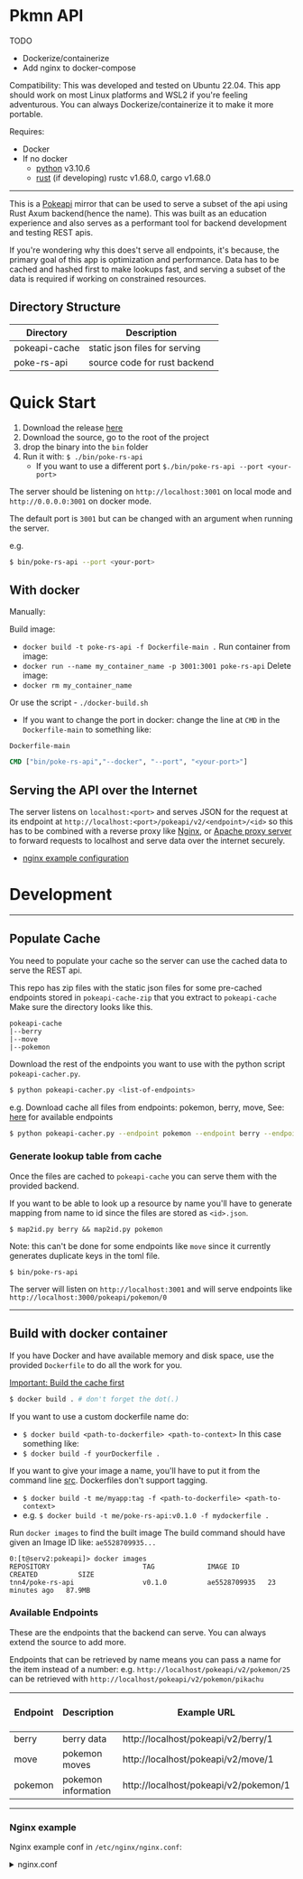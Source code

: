 # Pkmn API

TODO
- Dockerize/containerize
- Add nginx to docker-compose

Compatibility: This was developed and tested on Ubuntu 22.04. This app should work on most Linux platforms and WSL2 if you're feeling adventurous. 
You can always Dockerize/containerize it to make it more portable.

Requires:
- Docker
- If no docker
    - [python](https://www.python.org/downloads/) v3.10.6
    - [rust](https://www.rust-lang.org/tools/install) (if developing) rustc v1.68.0, cargo v1.68.0

---

This is a [Pokeapi](https://pokeapi.co/) mirror that can be used to serve a subset of the api using Rust Axum backend(hence the name). This was built as an education experience and also serves as a performant tool for backend development and testing REST apis. 

If you're wondering why this does't serve all endpoints, it's because, the primary goal of this app is optimization and performance. Data has to be cached and hashed first to make lookups fast, and serving a subset of the data is required if working on constrained resources.

## Directory Structure
Directory | Description
|---|---
|pokeapi-cache | static json files for serving
|poke-rs-api | source code for rust backend

# Quick Start

1. Download the release [here]()
2. Download the source, go to the root of the project
3. drop the binary into the `bin` folder
4. Run it with: `$ ./bin/poke-rs-api`
    - If you want to use a different port `$./bin/poke-rs-api --port <your-port>`
    

The server should be listening on `http://localhost:3001` on local mode and `http://0.0.0.0:3001` on docker mode.

The default port is `3001` but can be changed with an argument when running the server.

e.g.
```bash
$ bin/poke-rs-api --port <your-port>
```

## With docker


Manually:

Build image:
- `docker build -t poke-rs-api -f Dockerfile-main .`
Run container from image:
- `docker run --name my_container_name -p 3001:3001 poke-rs-api`
Delete image:
- `docker rm my_container_name`

Or use the script - `./docker-build.sh`

- If you want to change the port in docker: change the line at `CMD` in the `Dockerfile-main` to something like:

`Dockerfile-main`
```dockerfile
CMD ["bin/poke-rs-api","--docker", "--port", "<your-port>"]
```

## Serving the API over the Internet

The server listens on `localhost:<port>` and serves JSON for the request at its endpoint at `http://localhost:<port>/pokeapi/v2/<endpoint>/<id>` so this has to be combined with a reverse proxy like [Nginx](https://docs.nginx.com/nginx/admin-guide/web-server/reverse-proxy/), or [Apache proxy server](https://httpd.apache.org/docs/2.4/howto/reverse_proxy.html)  to forward requests to localhost and serve data over the internet securely. 
- [nginx example configuration](#nginx-example)



# Development
---

## Populate Cache



You need to populate your cache so the server can use the cached data to serve the REST api.

This repo has zip files with the static json files for some pre-cached endpoints stored in `pokeapi-cache-zip` that you extract to `pokeapi-cache`
Make sure the directory looks like this.
```
pokeapi-cache
|--berry
|--move
|--pokemon
```

Download the rest of the endpoints you want to use with the python script `pokeapi-cacher.py`.

```sh
$ python pokeapi-cacher.py <list-of-endpoints>
```

e.g. Download cache all files from endpoints: pokemon, berry, move, See: [here](https://pokeapi.co/docs/v2) for available endpoints
```sh
$ python pokeapi-cacher.py --endpoint pokemon --endpoint berry --endpoint move
```


### Generate lookup table from cache
Once the files are cached to `pokeapi-cache` you can serve them with the provided backend.

If you want to be able to look up a resource by name you'll have to generate mapping from name to id since the files are stored as `<id>.json`.

`$ map2id.py berry && map2id.py pokemon`

Note: this can't be done for some endpoints like `move` since it currently generates duplicate keys in the toml file. 

```
$ bin/poke-rs-api
```

The server will listen on `http://localhost:3001`
and will serve endpoints like `http://localhost:3000/pokeapi/pokemon/0`

---

## Build with docker container
If you have Docker and have available memory and disk space, use the provided `Dockerfile` to do all the work for you.

[Important: Build the cache first](#populate-cache)

```sh
$ docker build . # don't forget the dot(.)
```

If you want to use a custom dockerfile name do:
- `$ docker build <path-to-dockerfile> <path-to-context>`
In this case something like:
- `$ docker build -f yourDockerfile .`

If you want to give your image a name, you'll have to put it from the command line [src](https://stackoverflow.com/questions/38986057/how-to-set-image-name-in-dockerfile). Dockerfiles don't support tagging.
- `$ docker build -t me/myapp:tag -f <path-to-dockerfile> <path-to-context>`
- e.g. `$ docker build -t me/poke-rs-api:v0.1.0 -f mydockerfile .`


Run `docker images` to find the built image
The build command should have given an Image ID like: `ae5528709935...`
```
0:[t@serv2:pokeapi]> docker images
REPOSITORY                       TAG             IMAGE ID       CREATED          SIZE
tnn4/poke-rs-api                 v0.1.0          ae5528709935   23 minutes ago   87.9MB

```




### Available Endpoints

These are the endpoints that the backend can serve. You can always extend the source to add more.

Endpoints that can be retrieved by name means you can pass a name for the item instead of a number: e.g. `http://localhost/pokeapi/v2/pokemon/25` can be retrieved with `http://localhost/pokeapi/v2/pokemon/pikachu`


Endpoint | Description | Example URL | retrieve by name
|---|---|---|---
berry | berry data | http://localhost/pokeapi/v2/berry/1 | yes
move | pokemon moves | http://localhost/pokeapi/v2/move/1 | no
pokemon | pokemon information | http://localhost/pokeapi/v2/pokemon/1 | yes


---


### Nginx example

Nginx example conf in `/etc/nginx/nginx.conf`:

<details>
    <summary>nginx.conf</summary>

```conf
user  t;
worker_processes  auto;

error_log  /var/log/nginx/error.log notice;
pid        /var/run/nginx.pid;


events {
    worker_connections  1024;
}


http {
    include       /etc/nginx/mime.types;
    default_type  application/octet-stream;

    log_format  main  '$remote_addr - $remote_user [$time_local] "$request" '
                      '$status $body_bytes_sent "$http_referer" '
                      '"$http_user_agent" "$http_x_forwarded_for"';

    access_log  /var/log/nginx/access.log  main;

    sendfile        on;
    #tcp_nopush     on;

    keepalive_timeout  65;

    #gzip  on;

    include /etc/nginx/conf.d/*.conf;
    
    # Rate Limiting
    # limit_req_zone defines parameters for rate limiting
    # $binary_remote_addr - store remote ips as binary to save space
    # zone - define shared memory to store state of each IP, 1mb = 16K, 10mb = 160K ips
    # rate- max amount to send per milliseconds 4r/s = 1r / 250 ms
    limit_req_zone $binary_remote_addr zone=my_limit:10m rate=4r/s;


    # root appends to path, alias replaces path
    server{
        # SERVER NAME
        server_name example.com www.example.com;
        root /home/t/siteroot/public/;

        # http
        listen 80;
        
        # https
        listen 443 ssl http2; # ipv4
        listen [::]:443 ssl http2; # ipv6

        # -- Matrix server --
        listen 8448 ssl http2;
        listen [::]:8448 ssl http2;

        merge_slashes off;

        # Put SSL/TLS credentials here to enable HTTPS
        # TODO: figure out where these are in docker container
        ssl_certificate /path/to/cert.pem;
        ssl_certificate_key /path/to/key.pem;
        ssl_trusted_certificate /path/to/cert.pem; 
        include /path/to/options-ssl-nginx.conf;
 
        
        # -- Error Logging
        error_log /path/to/nginx-error.log;
        
        # Nginx defaults to allow 1 Mb uploads
        client_max_body_size 1M;

        # -- Locations --
        # - a location block lives within a server block and is used to define
        # how Nginx handles requests for different resources and URIs for parent server
        # https://www.digitalocean.com/community/tutorials/understanding-nginx-server-and-location-block-selection-algorithms

        index index.html index.htm;
        
        location / {
            root /var/www/public;
            # try_files $uri $uri/ /index.html index.html index.htm;
            try_files index.html index.htm;
        }
        # pokeapi endpoints
        # you can use regex with locaitons
        # use: https://regex101.com/
        location ~ \/pokeapi\/v2\/(berry|move|pokemon)\/[A-Za-z0-9]+ {
            proxy_pass http://127.0.0.1:3001$request_uri;
            default_type application/json;
        }
    }
}
```
</details>
